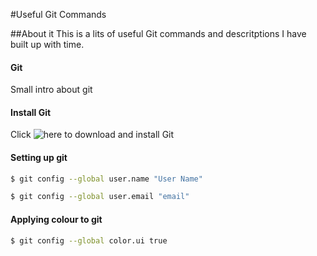 #Useful Git Commands

##About it
This is a lits of useful Git commands and descritptions I have built up with time.

#### Git 

Small intro about git

#### Install Git 

Click ![here](http://git-scm.com/download/mac) to download and install Git

#### Setting up git

```sh
$ git config --global user.name "User Name"
```
```sh
$ git config --global user.email "email"
```

#### Applying colour to git 

```sh
$ git config --global color.ui true
```